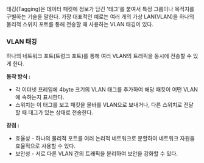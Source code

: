 태깅(Tagging)은 데이터 패킷에 정보가 담긴 '태그'를 붙여서 특정 그룹이나 목적지를 구별하는 기술을 말한다. 가장 대표적인 예로는 여러 개의 가상 LAN(VLAN)을 하나의 물리적 스위치 포트를 통해 전송할 때 사용하는 VLAN 태깅이 있다.
### VLAN 태깅
하나의 네트워크 포트(트렁크 포트)를 통해 여러 VLAN의 트래픽을 동시에 전송할 수 있게 한다.

**동작 방식 :**
- 각 이더넷 프레임에 4byte 크기의 VLAN 태그를 추가하여 해당 패킷이 어떤 VLAN에 속하는지 표시한다.
- 스위치는 이 태그를 보고 패킷을 올바를 VLAN으로 보내거나, 다른 스위치로 전달할 때 태그가 있는 상태로 전송한다.

**장점 :**
- 효율성 - 하나의 물리적 포트를 여러 논리적 네트워크로 분할하여 네트워크 자원을 효율적으로 사용할 수 있다.
- 보안성 - 서로 다른 VLAN 간의 트래픽을 분리하여 보안을 강화할 수 있다.
